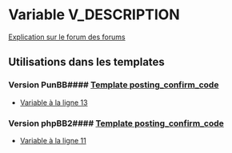 # Variable V_DESCRIPTION
[Explication sur le forum des forums](http://forum.forumactif.com/t294113-listing-des-variables#V_DESCRIPTION)
## Utilisations dans les templates
### Version PunBB#### [Template posting_confirm_code](punbb/posting_confirm_code.md)
* [Variable à la ligne 13](../punbb/posting_confirm_code.tpl#L13)
### Version phpBB2#### [Template posting_confirm_code](subsilver/posting_confirm_code.md)
* [Variable à la ligne 11](../subsilver/posting_confirm_code.tpl#L11)